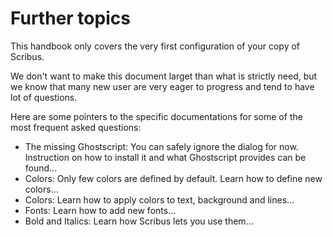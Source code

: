 # Further topics

This handbook only covers the very first configuration of your copy of Scribus.

We don't want to make this document larget than what is strictly need, but we know that many new user are very eager to progress and tend to have lot of questions.

Here are some pointers to the specific documentations for some of the most frequent asked questions:

- The missing Ghostscript: You can safely ignore the dialog for now. Instruction on how to install it and what Ghostscript provides can be found...
- Colors: Only few colors are defined by default. Learn how to define new colors...
- Colors: Learn how to apply colors to text, background and lines...
- Fonts: Learn how to add new fonts...
- Bold and Italics: Learn how Scribus lets you use them...


